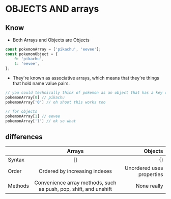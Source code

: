 # OBJECTS AND arrays

## Know
- Both Arrays and Objects are Objects

```js
const pokemonArray = ['pikachu', 'eevee'];
const pokemonObject = {
	0: 'pikachu',
	1: 'eevee',
};
```

- They're known as associative arrays, which means that they're things that hold name value pairs.

```js
// you could technically think of pokemon as an object that has a key of indicies
pokemonArray[0] // pikachu
pokemonArray['0'] // oh shoot this works too

// for objects
pokemonArray[1] // eevee
pokemonArray['1'] // ok so what
```

## differences

|               | Arrays           | Objects  |
| ------------- |:----------------:| --------:|
| Syntax        | []               | {}       |
| Order         | Ordered by increasing indexes | Unordered uses properties |
| Methods | Convenience array methods, such as push, pop, shift, and unshift | None really |
